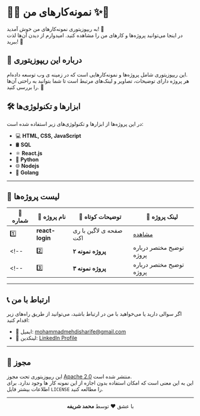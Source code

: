 # 🎨✨ نمونه‌کارهای من ✨🎨

به ریپوزیتوری نمونه‌کارهای من خوش آمدید! 👋  
در اینجا می‌توانید پروژه‌ها و کارهای من را مشاهده کنید. امیدوارم از دیدن آن‌ها لذت ببرید! 🚀

## 📂 درباره این ریپوزیتوری

این ریپوزیتوری شامل پروژه‌ها و نمونه‌کارهایی است که در زمینه‌ ی وب توسعه داده‌ام.  
هر پروژه دارای توضیحات، تصاویر و لینک‌های مرتبط است تا شما بتوانید به راحتی آن‌ها را بررسی کنید. 🌟

## 🛠️ ابزارها و تکنولوژی‌ها

در این پروژه‌ها از ابزارها و تکنولوژی‌های زیر استفاده شده است:

- 💻 **HTML, CSS, JavaScript**
- 🛢️ **SQL** 
- ⚛️ **React.js**
- 🐍 **Python**
- 🌐 **Nodejs**
- 🚀 **Golang**
---

## 📜 لیست پروژه‌ها

| 🔢 شماره | 📌 نام پروژه       | 📂 توضیحات کوتاه         | 🔗 لینک پروژه |
|----------|--------------------|--------------------------|---------------|
| 1️⃣      | **react-login** |صفحه ی لاگین با ری اکت| [مشاهده](#)  |
<!-- | 2️⃣      | **پروژه نمونه ۲** | توضیح مختصر درباره پروژه | [مشاهده](#)  | -->
<!-- | 3️⃣      | **پروژه نمونه ۳** | توضیح مختصر درباره پروژه | [مشاهده](#)  | -->

---

## 📞 ارتباط با من

اگر سوالی دارید یا می‌خواهید با من در ارتباط باشید، می‌توانید از طریق راه‌های زیر اقدام کنید:

- 📧 ایمیل: [mohammadmehdisharife@gmail.com](mailto:mohammadmehdisharife@gmail.com)
- 💼 لینکدین: [LinkedIn Profile](https://www.linkedin.com/in/mohammad-mehdi-sharife)
---

## 📝 مجوز

این ریپوزیتوری تحت مجوز [Apache 2.0](LICENSE) منتشر شده است.  
این به این معنی است که امکان استفاده بدون اجازه از این نمونه کار ها وجود ندارد.
برای اطلاعات بیشتر فایل `LICENSE` را مطالعه کنید. 

---

<p align="center">با عشق ❤️ توسط <strong>محمد شریفه</strong></p>
